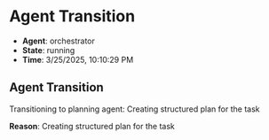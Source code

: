 # Agent Transition

- **Agent**: orchestrator
- **State**: running
- **Time**: 3/25/2025, 10:10:29 PM

## Agent Transition

Transitioning to planning agent: Creating structured plan for the task

**Reason**: Creating structured plan for the task

